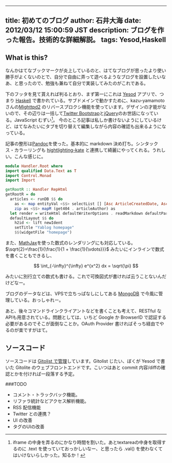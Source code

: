 ------
title: 初めてのブログ
author: 石井大海
date: 2012/03/12 15:00:59 JST
description: ブログを作った報告。技術的な詳細解説。
tags: Yesod,Haskell
------
## What is this?
なんかはてなブックマークが炎上しているのと、はてなブログが思ったより使い勝手がよくないのとで、自分で自由に弄って遊べるようなブログを設置したいなあ、と思ったので、勉強も兼ねて自分で実装してみたのがこれである。

下のフッタを見て貰えれば判るとおり、まず第一にこれは [Yesod](http://yesodweb.com) アプリで、つまり [Haskell](http://www.haskell.org) で書かれている。サブドメインで動かすために、kazu-yamamoto さんの[Mighttpd2](http://mew.org/~kazu/proj/mighttpd/en/) のリバースプロクシ機能を使っています。デザインの才能がないので、その辺りは一括して[Twitter Bootstrap](http://twitter.github.com/bootstrap/)と[jQuery](http://jquery.com/)のお世話になっている。JavaScript むずい[^1]。 今のところ記事は私しか書けないようにしているけど、はてなみたいにタブを切り替えて編集しながら内容の確認も出来るようになっている。

記事の整形は[Pandoc](http://hackage.haskell.org/package/pandoc)を使った。基本的に markdown 決め打ち。シンタックス・カラーリングも [hightlighting-kate](http://hackage.haskell.org/package/highlighting-kate) と連携して綺麗にやってくれる。うれしい。こんな感じに。

```haskell
module Handler.Root where
import qualified Data.Text as T
import Control.Monad
import Import

getRootR :: Handler RepHtml
getRootR = do
  articles <- runDB $$ do
    as <- map entityVal <$$> selectList [] [Asc ArticleCreatedDate, Asc ArticleCreatedTime, LimitTo 5 :: SelectOpt Article]
    zip as <$$> mapM (get404 . articleAuthor) as
  let render = writeHtml defaultWriterOptions . readMarkdown defaultParserState
  defaultLayout $$ do
    h2id <- lift newIdent
    setTitle "Yablog homepage"
    $$(widgetFile "homepage")
```

また、[MathJax](http://www.mathjax.org/)を使った数式のレンダリングにも対応している。$\sqrt{2}=\frac{1}{\frac{1}{1 + \frac{1}{\vdots}}}$ みたいにインラインで数式を書くこともできるし、

$$
\int_{-\infty}^{\infty} e^{x^2} dx = \sqrt{\pi}
$$

みたいに別行立ての数式も書ける。これで可換図式が書ければ云うことないんだけどなー。

ブログのデータなどは、VPSで立ちっぱなしにしてある [MongoDB](http://www.mongodb.org/) で今風に管理している。おっしゃれー。

あと、後々コマンドラインクライアントなどを書くことも考えて、RESTful なAPIも用意されている。問題としては、いちど Google か BrowserID で認証する必要があるのでそこが面倒なことか。OAuth Provider 書ければそっち経由でやるのが楽ですがはて。

## ソースコード
ソースコードは [Gitolist で管理](http://gitweb.konn-san.com/repo/Yablog/tree/master)しています。Gitolist じたい、ぼくが Yesod で書いた Gitolite のウェブフロントエンドです。こいつはあと commit 内容/diffの確認とかを付ければ一段落する予定。

###TODO
* コメント・トラックバック機能。
* リファラ統計などアクセス解析機能。
* RSS 配信機能
* Twitter との連携？
* UI の改善
* タグのUIの改善

[^1]: iframe の中身を弄るのにかなり時間を割いた。あとtextareaの中身を取得するのに .text を使っていておっかしいなー、と思ったら .val() を使わなくてはいけないらしかった。知るか！

